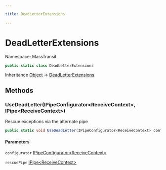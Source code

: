 ```yaml
---

title: DeadLetterExtensions

---
```


# DeadLetterExtensions

Namespace: MassTransit

```csharp
public static class DeadLetterExtensions
```

Inheritance [Object](https://learn.microsoft.com/en-us/dotnet/api/system.object) → [DeadLetterExtensions](../masstransit/deadletterextensions)

## Methods

### **UseDeadLetter(IPipeConfigurator\<ReceiveContext\>, IPipe\<ReceiveContext\>)**

Rescue exceptions via the alternate pipe

```csharp
public static void UseDeadLetter(IPipeConfigurator<ReceiveContext> configurator, IPipe<ReceiveContext> rescuePipe)
```

#### Parameters

`configurator` [IPipeConfigurator\<ReceiveContext\>](../../masstransit-abstractions/masstransit/ipipeconfigurator-1)<br/>

`rescuePipe` [IPipe\<ReceiveContext\>](../../masstransit-abstractions/masstransit/ipipe-1)<br/>

